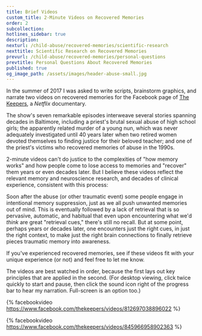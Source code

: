 ```yaml
---
title: Brief Videos
custom_title: 2-Minute Videos on Recovered Memories
order: 2
subcollection:
hotlines_sidebar: true
description:
nexturl: /child-abuse/recovered-memories/scientific-research
nexttitle: Scientific Research on Recovered Memories
prevurl: /child-abuse/recovered-memories/personal-questions
prevtitle: Personal Questions About Recovered Memories
published: true
og_image_path: /assets/images/header-abuse-small.jpg
---
```



In the summer of 2017 I was asked to write scripts, brainstorm graphics, and narrate two videos on recovered memories for the Facebook page of [The Keepers](https://www.facebook.com/thekeepers/), a&nbsp;*Netflix* documentary.

The show's seven remarkable episodes interweave several stories spanning decades in Baltimore, including a priest's brutal sexual abuse of high school girls; the apparently related murder of a young nun, which was never adequately investigated until 40 years later when two retired women devoted themselves to finding justice for their beloved teacher; and one of the priest's victims who recovered memories of abuse in the 1990s.

2-minute videos can't do justice to the complexities of "how memory works" and how people come to lose access to memories and "recover" them years or even decades later. But I believe these videos reflect the relevant memory and neuroscience research, and decades of clinical experience, consistent with this process:

Soon after the abuse (or other traumatic event) some people engage in intentional memory suppression, just as we all push unwanted memories out of mind. This is eventually followed by a lack of retrieval that is so pervasive, automatic, and habitual that even upon encountering what we'd *think* are great "retrieval cues," there's still no recall. But at some point, perhaps years or decades later, one encounters just the right cues, in just the right context, to make just the right brain connections to finally retrieve pieces traumatic memory into awareness.

If you've experienced recovered memories, see if these videos fit with your unique experience (or not) and feel free to let me know.

The videos are best watched in order, because the first lays out key principles that are applied in the second. (For desktop viewing, click twice quickly to start and pause, then click the sound icon right of the progress bar to hear my narration. Full-screen is an option too.)

{% facebookvideo https://www.facebook.com/thekeepers/videos/812697038896022 %}

{% facebookvideo https://www.facebook.com/thekeepers/videos/845966958902363 %}
